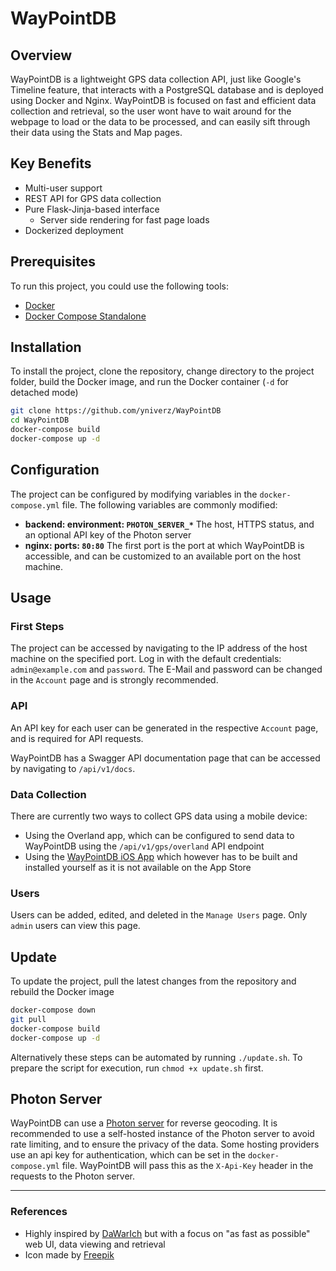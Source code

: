 # WayPointDB

## Overview
WayPointDB is a lightweight GPS data collection API, just like Google's Timeline feature, that interacts with a PostgreSQL database and is deployed using Docker and Nginx. 
WayPointDB is focused on fast and efficient data collection and retrieval, so the user wont have to wait around for the webpage to load or the data to be processed, and can easily sift through their data using the Stats and Map pages.

## Key Benefits
- Multi-user support
- REST API for GPS data collection
- Pure Flask-Jinja-based interface
    - Server side rendering for fast page loads
- Dockerized deployment

## Prerequisites
To run this project, you could use the following tools:
- [Docker](https://www.docker.com/)
- [Docker Compose Standalone](https://docs.docker.com/compose/install/standalone/)

## Installation
To install the project, clone the repository, change directory to the project folder, build the Docker image, and run the Docker container (```-d``` for detached mode)
```bash
git clone https://github.com/yniverz/WayPointDB
cd WayPointDB
docker-compose build
docker-compose up -d
```

## Configuration
The project can be configured by modifying variables in the ```docker-compose.yml``` file. The following variables are commonly modified:
- <strong>backend: environment: ```PHOTON_SERVER_*```</strong>
The host, HTTPS status, and an optional API key of the Photon server
- <strong>nginx: ports: ```80:80```</strong>
The first port is the port at which WayPointDB is accessible, and can be customized to an available port on the host machine.

## Usage

### First Steps
The project can be accessed by navigating to the IP address of the host machine on the specified port. Log in with the default credentials: ```admin@example.com``` and ```password```. The E-Mail and password can be changed in the ```Account``` page and is strongly recommended.

### API
An API key for each user can be generated in the respective ```Account``` page, and is required for API requests.

WayPointDB has a Swagger API documentation page that can be accessed by navigating to ```/api/v1/docs```.

### Data Collection
There are currently two ways to collect GPS data using a mobile device:
- Using the Overland app, which can be configured to send data to WayPointDB using the ```/api/v1/gps/overland``` API endpoint
- Using the [WayPointDB iOS App](https://github.com/yniverz/WayPointDB-iOS) which however has to be built and installed yourself as it is not available on the App Store

### Users
Users can be added, edited, and deleted in the ```Manage Users``` page. Only ```admin``` users can view this page.


## Update
To update the project, pull the latest changes from the repository and rebuild the Docker image
```bash
docker-compose down
git pull
docker-compose build
docker-compose up -d
```
Alternatively these steps can be automated by running ```./update.sh```. To prepare the script for execution, run ```chmod +x update.sh``` first.


## Photon Server
WayPointDB can use a [Photon server](https://github.com/komoot/photon) for reverse geocoding. It is recommended to use a self-hosted instance of the Photon server to avoid rate limiting, and to ensure the privacy of the data. Some hosting providers use an api key for authentication, which can be set in the ```docker-compose.yml``` file. WayPointDB will pass this as the ```X-Api-Key``` header in the requests to the Photon server.

<hr>

### References
- Highly inspired by [DaWarIch](https://github.com/Freika/dawarich) but with a focus on "as fast as possible" web UI, data viewing and retrieval
- Icon made by [Freepik](https://www.flaticon.com/authors/freepik)